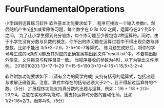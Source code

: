 # FourFundamentalOperations
小学四则运算练习软件
软件基本功能要求如下：
程序可接收一个输入参数n，然后随机产生n道加减乘除练习题，每个数字在 0 和 100 之间，运算符在3个到5个之间。
为了让小学生得到充分锻炼，每个练习题至少要包含2种运算符。同时，由于小学生没有分数与负数的概念，你所出的练习题在运算过程中不得出现负数与非整数，比如不能出 3/5+2=2.6，2-5+10=7等算式。
练习题生成好后，将你的学号与生成的n道练习题及其对应的正确答案输出到文件“result.txt”中，不要输出额外信息，文件目录与程序目录一致。
当程序接收的参数为4时，以下为输出文件示例。
2018010203
13+17-1=29
11*15-5=160
3+10+4-16=1
15/5+3-2=4

软件附加功能要求如下：(请有余力的同学完成)
支持有括号的运算式，包括出题与求解正确答案。注意，算式中存在的括号必须大于2个，且不得超过运算符的个数。（5分）
扩展程序功能支持真分数的出题与运算，例如：1/6 + 1/8 + 2/3= 23/24。注意在实现本功能时，需支持运算时分数的自动化简，比如 1/2+1/6=2/3，而非4/6。（5分）
